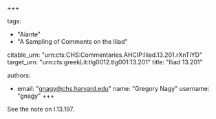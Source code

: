 +++

tags:
- "Aiante"
- "A Sampling of Comments on the Iliad"

citable_urn: "urn:cts:CHS:Commentaries.AHCIP:Iliad.13.201.rXnTiYD"
target_urn: "urn:cts:greekLit:tlg0012.tlg001:13.201"
title: "Iliad 13.201"

authors:
- email: "gnagy@chs.harvard.edu"
  name: "Gregory Nagy"
  username: "gnagy"
+++

<p>See the note on I.13.197.</p>